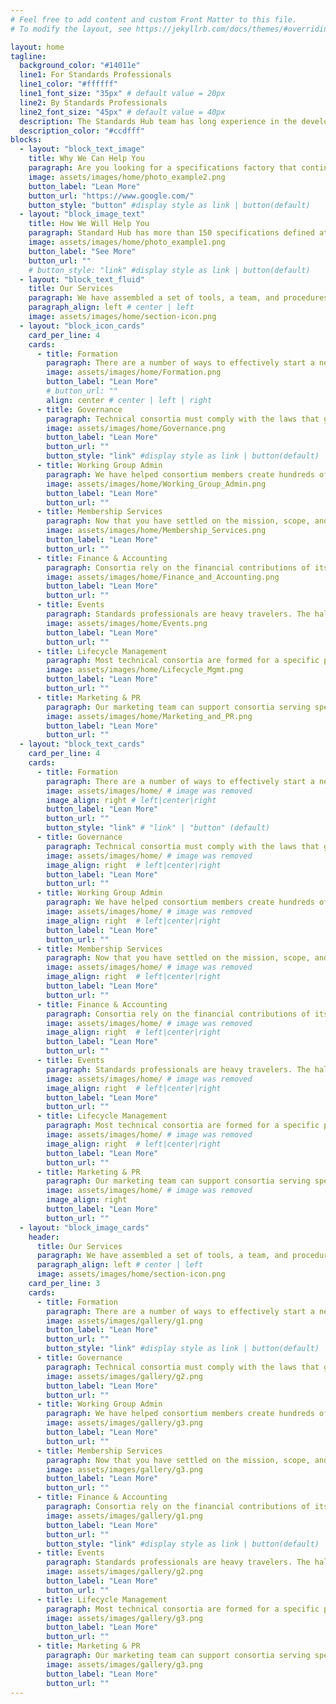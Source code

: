 ```yaml
---
# Feel free to add content and custom Front Matter to this file.
# To modify the layout, see https://jekyllrb.com/docs/themes/#overriding-theme-defaults

layout: home
tagline:
  background_color: "#14011e"
  line1: For Standards Professionals
  line1_color: "#ffffff"
  line1_font_size: "35px" # default value = 20px
  line2: By Standards Professionals
  line2_font_size: "45px" # default value = 40px
  description: The Standards Hub team has long experience in the development of Technical Standards and we know how to run successful consortia that create and implement meaningful Technical Specifications. We understand volunteer-led organizations - their governance and their technical, operational, financial, and legal requirements. We focus on keeping costs down, service levels up, and on helping your subject matter experts get to “yes” on the important matters of a successful specification.  We understand that when we do an exceptional job managing the operations of an organization, the Board of Directors and members can build successful standards.
  description_color: "#ccdfff"
blocks:
  - layout: "block_text_image"
    title: Why We Can Help You
    paragraph: Are you looking for a specifications factory that continually strives to optimize the delicate balance between the need for consensus and time to market through tools and simplified procedures, while empowering the people doing the work to complete a work item in the minimal amount of time. Markdown at [jekyllrb.com](https://jekyllrb.com/)
    image: assets/images/home/photo_example2.png
    button_label: "Lean More"
    button_url: "https://www.google.com/"
    button_style: "button" #display style as link | button(default)
  - layout: "block_image_text"
    title: How We Will Help You
    paragraph: Standard Hub has more than 150 specifications defined at the Open Mobile Alliance, IOT Smart Objects created at the IPSO Alliance, and developer tools  and resources that facilitate the development of products based on LightweightM2M (LwM2M), the IoT industry’s protocol for device management.
    image: assets/images/home/photo_example1.png
    button_label: "See More"
    button_url: ""
    # button_style: "link" #display style as link | button(default)
  - layout: "block_text_fluid"
    title: Our Services
    paragraph: We have assembled a set of tools, a team, and procedures that are well-suited to a small group of companies with a common interest to spin up a simple effort that results in a pre-standards body of work, as well as a large scale, well-funded project with aspirations of creating a worldwide standard. <br/><br/>We can guide you through the consortium lifecycle from formation to the ongoing governance, the technical collaboration, and the finance and administration. We consider ourselves a part of your team with a singular focus on the execution of your mission.  We manage all the core business functions, so you can concentrate on delivering the best possible specifications for your industry.
    paragraph_align: left # center | left
    image: assets/images/home/section-icon.png
  - layout: "block_icon_cards"
    card_per_line: 4
    cards:
      - title: Formation
        paragraph: There are a number of ways to effectively start a new technical standards project. We will guide you to the path that best fits your needs.
        image: assets/images/home/Formation.png
        button_label: "Lean More"
        # button_url: ""
        align: center # center | left | right
      - title: Governance
        paragraph: Technical consortia must comply with the laws that govern non-profits and they should be governed neutrally for the benefit of all their stakeholders.
        image: assets/images/home/Governance.png
        button_label: "Lean More"
        button_url: ""
        button_style: "link" #display style as link | button(default)
      - title: Working Group Admin
        paragraph: We have helped consortium members create hundreds of specifications.  Every effort is unique, but they have some common features.
        image: assets/images/home/Working_Group_Admin.png
        button_label: "Lean More"
        button_url: ""
      - title: Membership Services
        paragraph: Now that you have settled on the mission, scope, and structure of your consortium, you need to connect with other stakeholders your industry.
        image: assets/images/home/Membership_Services.png
        button_label: "Lean More"
        button_url: ""
      - title: Finance & Accounting
        paragraph: Consortia rely on the financial contributions of its members. This requires invoicing, collections, and tax filings.
        image: assets/images/home/Finance_and_Accounting.png
        button_label: "Lean More"
        button_url: ""
      - title: Events
        paragraph: Standards professionals are heavy travelers. The hallways of standards meetings often create some of the best breakthroughs.
        image: assets/images/home/Events.png
        button_label: "Lean More"
        button_url: ""
      - title: Lifecycle Management
        paragraph: Most technical consortia are formed for a specific purpose.  But over time, their mission changes and may be considered complete.
        image: assets/images/home/Lifecycle_Mgmt.png
        button_label: "Lean More"
        button_url: ""
      - title: Marketing & PR
        paragraph: Our marketing team can support consortia serving specific needs for a small group, as well as those tackling big issues with complex components.
        image: assets/images/home/Marketing_and_PR.png
        button_label: "Lean More"
        button_url: ""
  - layout: "block_text_cards"
    card_per_line: 4
    cards:
      - title: Formation
        paragraph: There are a number of ways to effectively start a new technical standards project. We will guide you to the path that best fits your needs.
        image: assets/images/home/ # image was removed
        image_align: right # left|center|right
        button_label: "Lean More"
        button_url: ""
        button_style: "link" # "link" | "button" (default)
      - title: Governance
        paragraph: Technical consortia must comply with the laws that govern non-profits and they should be governed neutrally for the benefit of all their stakeholders.
        image: assets/images/home/ # image was removed
        image_align: right  # left|center|right
        button_label: "Lean More"
        button_url: ""
      - title: Working Group Admin
        paragraph: We have helped consortium members create hundreds of specifications. Every effort is unique, but they have some common features.
        image: assets/images/home/ # image was removed
        image_align: right  # left|center|right
        button_label: "Lean More"
        button_url: ""
      - title: Membership Services
        paragraph: Now that you have settled on the mission, scope, and structure of your consortium, you need to connect with other stakeholders your industry.
        image: assets/images/home/ # image was removed
        image_align: right  # left|center|right
        button_label: "Lean More"
        button_url: ""
      - title: Finance & Accounting
        paragraph: Consortia rely on the financial contributions of its members.  This requires invoicing, collections, and tax filings.
        image: assets/images/home/ # image was removed
        image_align: right  # left|center|right
        button_label: "Lean More"
        button_url: ""
      - title: Events
        paragraph: Standards professionals are heavy travelers. The hallways of standards meetings often create some of the best breakthroughs.
        image: assets/images/home/ # image was removed
        image_align: right  # left|center|right
        button_label: "Lean More"
        button_url: ""
      - title: Lifecycle Management
        paragraph: Most technical consortia are formed for a specific purpose.  But over time, their mission changes and may be considered complete.
        image: assets/images/home/ # image was removed
        image_align: right  # left|center|right
        button_label: "Lean More"
        button_url: ""
      - title: Marketing & PR
        paragraph: Our marketing team can support consortia serving specific needs for a small group, as well as those tackling big issues with complex components.
        image: assets/images/home/ # image was removed
        image_align: right 
        button_label: "Lean More"
        button_url: ""
  - layout: "block_image_cards"
    header:
      title: Our Services
      paragraph: We have assembled a set of tools, a team, and procedures that are well-suited to a small group of companies with a common interest to spin up a simple effort that results in a pre-standards body of work, as well as a large scale, well-funded project with aspirations of creating a worldwide standard. <br/><br/> We can guide you through the consortium lifecycle from formation to the ongoing governance, the technical collaboration, and the finance and administration. We consider ourselves a part of your team with a singular focus on the execution of your mission.  We manage all the core business functions, so you can concentrate on delivering the best possible specifications for your industry.
      paragraph_align: left # center | left
      image: assets/images/home/section-icon.png
    card_per_line: 3
    cards:
      - title: Formation
        paragraph: There are a number of ways to effectively start a new technical standards project. We will guide you to the path that best fits your needs.
        image: assets/images/gallery/g1.png
        button_label: "Lean More"
        button_url: ""
        button_style: "link" #display style as link | button(default)
      - title: Governance
        paragraph: Technical consortia must comply with the laws that govern non-profits and they should be governed neutrally for the benefit of all their stakeholders.
        image: assets/images/gallery/g2.png
        button_label: "Lean More"
        button_url: ""
      - title: Working Group Admin
        paragraph: We have helped consortium members create hundreds of specifications.  Every effort is unique, but they have some common features
        image: assets/images/gallery/g3.png
        button_label: "Lean More"
        button_url: ""
      - title: Membership Services
        paragraph: Now that you have settled on the mission, scope, and structure of your consortium, you need to connect with other stakeholders your industry.
        image: assets/images/gallery/g3.png
        button_label: "Lean More"
        button_url: ""
      - title: Finance & Accounting
        paragraph: Consortia rely on the financial contributions of its members.  This requires invoicing, collections, and tax filings.
        image: assets/images/gallery/g1.png
        button_label: "Lean More"
        button_url: ""
        button_style: "link" #display style as link | button(default)
      - title: Events
        paragraph: Standards professionals are heavy travelers. The hallways of standards meetings often create some of the best breakthroughs.
        image: assets/images/gallery/g2.png
        button_label: "Lean More"
        button_url: ""
      - title: Lifecycle Management
        paragraph: Most technical consortia are formed for a specific purpose.  But over time, their mission changes and may be considered complete.
        image: assets/images/gallery/g3.png
        button_label: "Lean More"
        button_url: ""
      - title: Marketing & PR
        paragraph: Our marketing team can support consortia serving specific needs for a small group, as well as those tackling big issues with complex components.
        image: assets/images/gallery/g3.png
        button_label: "Lean More"
        button_url: ""
---
```

